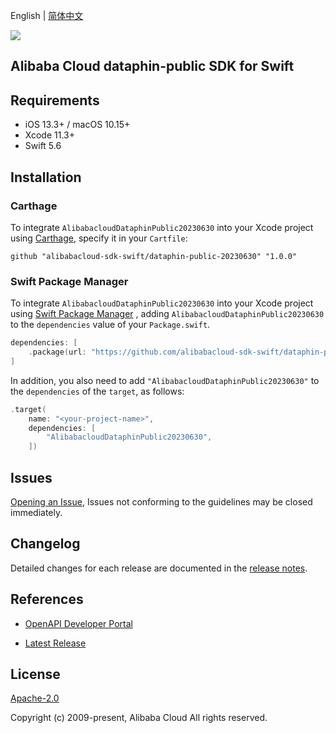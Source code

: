 English | [简体中文](README-CN.md)

![](https://aliyunsdk-pages.alicdn.com/icons/AlibabaCloud.svg)

## Alibaba Cloud dataphin-public SDK for Swift

## Requirements

- iOS 13.3+ / macOS 10.15+
- Xcode 11.3+
- Swift 5.6

## Installation

### Carthage

To integrate `AlibabacloudDataphinPublic20230630` into your Xcode project using [Carthage](https://github.com/Carthage/Carthage), specify it in your `Cartfile`:

```ogdl
github "alibabacloud-sdk-swift/dataphin-public-20230630" "1.0.0"
```

### Swift Package Manager

To integrate `AlibabacloudDataphinPublic20230630` into your Xcode project using [Swift Package Manager](https://swift.org/package-manager/) , adding `AlibabacloudDataphinPublic20230630` to the `dependencies` value of your `Package.swift`.

```swift
dependencies: [
    .package(url: "https://github.com/alibabacloud-sdk-swift/dataphin-public-20230630.git", from: "1.0.0")
]
```

In addition, you also need to add `"AlibabacloudDataphinPublic20230630"` to the `dependencies` of the `target`, as follows:

```swift
.target(
    name: "<your-project-name>",
    dependencies: [
        "AlibabacloudDataphinPublic20230630",
    ])
```

## Issues

[Opening an Issue](https://github.com/alibabacloud-sdk-swift/dataphin-public-20230630/issues/new), Issues not conforming to the guidelines may be closed immediately.

## Changelog

Detailed changes for each release are documented in the [release notes](./ChangeLog.txt).

## References

* [OpenAPI Developer Portal](https://next.api.alibabacloud.com/home)
- [Latest Release](https://github.com/alibabacloud-sdk-swift/dataphin-public-20230630)

## License

[Apache-2.0](http://www.apache.org/licenses/LICENSE-2.0)

Copyright (c) 2009-present, Alibaba Cloud All rights reserved.
